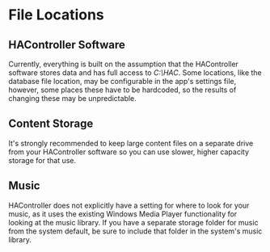 # File Locations

## HAController Software

Currently, everything is built on the assumption that the HAController software stores data and has full access to *C:\HAC*. Some locations, like the database file location, may be configurable in the app's settings file, however, some places these have to be hardcoded, so the results of changing these may be unpredictable.

## Content Storage

It's strongly recommended to keep large content files on a separate drive from your HAController software so you can use slower, higher capacity storage for that use.

## Music

HAController does not explicitly have a setting for where to look for your music, as it uses the existing Windows Media Player functionality for looking at the music library. If you have a separate storage folder for music from the system default, be sure to include that folder in the system's music library.